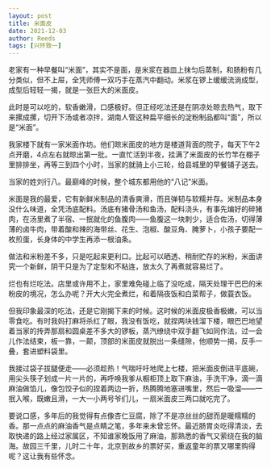 ```yaml
---
layout: post
title: 米面皮
date: 2021-12-03
author: Reeds
tags: [兴怀致一]
---
```


 

老家有一种早餐叫“米面”，其实不是面，是米浆在器皿上抹匀后蒸制，和肠粉有几分类似，但不上屉，全凭师傅一双巧手在蒸汽中翻动。米浆在锣上缓缓流淌成型，成型后轻轻一揭，就是一张巨大的米面皮。

此时是可以吃的，软香嫩滑，口感极好。但正经吃法还是在阴凉处晾去热气，取下来摞成摞，切开下汤或者凉拌，湖南人管这种扁平细长的淀粉制品都叫“面”，所以是“米面”。

我家楼下就有一家米面作坊。他们晾米面皮的地方是楼道背面的院子，每天下午2点开磨，4点左右就晾出第一批。一直忙活到半夜，挂满了米面皮的长竹竿在棚子里排排坐，再等三到四个小时，当家的就骑上小三轮，给县城里的早餐铺子送去。

当家的姓刘行八。最巅峰的时候，整个城东都用他的“八记”米面。

米面是我的最爱，它有新鲜米制品的清香爽滑，而且弹韧与软糯并存。米制品本身没什么味道，全凭汤底配料。汤底有猪骨汤和鱼汤，配料浇头，有事先煸好的碎猪肉，在汤里煮了半宿、一抿就化的鱼腹肉——鱼腹这一块刺少，适合佐汤，切得薄薄的卤牛肉，带着酸和辣的海带丝、花生、泡椒、酸豆角、腌萝卜，小孩子要配一枚煎蛋，长身体的中学生再添一根油条。

做法和米粉差不多，只是吃起来更利口。比起可以晒透、稍耐贮存的米粉，米面讲究一个新鲜，阴干只是为了定型和不粘连，放太久了再煮就容易烂了。

烂也有烂吃法。店里或许用不上，家里难免碰上临了没吃成，隔天处理干巴巴的米粉皮的境况，怎么办呢？开大火完全煮烂，和着隔夜饭和白菜帮子，做蓑衣饭。

但我印象最深的吃法，还是它刚揭下来的时候。这时候的米面皮极香极嫩，可以当零食吃。有时我妈打麻将杀红了眼，我没有饭吃，就捏两块钱溜下楼，眼巴巴地望着当家的抟弄那扇和圆桌差不多大的锣板，蒸汽缭绕中双手翻飞如同作法，过一会儿作法结束，板一靠，一颠，顶部的米面皮就脱出一条缝隙，他顺势一揭，反手一叠，套进塑料袋里。

我接过袋子拔腿便走——必须趁热！气喘吁吁地爬上七楼，把米面皮倒进平底碗，用尖头筷子划成一片一片的，再呼唤我爹从橱柜顶上取下麻油，手洗干净，滴一滴麻油做馅儿，像包饺子似的捏着两边一折，热腾腾地塞进嘴里，然后一吸溜——一抿入喉，既嫩且滑，一大一小两号爷们儿，一扇米面皮三两口就吃完了。

要说口感，多年后的我觉得有点像杏仁豆腐，除了不是凉丝丝的甜而是暖糯糯的香。那一点点的麻油香气是点睛之笔，多年来未曾忘怀。最近肠胃炎吃得清淡，去取快递的路上经过家属区，不知谁家晚饭用了麻油，那熟悉的香气又萦绕在我的脑海。故园三千里，儿时二十年，北京到故乡的票好买，重返童年的票又哪里购得呢？这让我有些怀念。